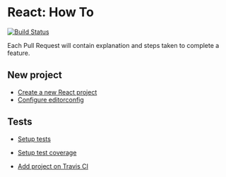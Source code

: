 # React: How To
[![Build Status](https://travis-ci.org/brunolm/react-how-to.svg?branch=master)](https://travis-ci.org/brunolm/react-how-to)

Each Pull Request will contain explanation and steps taken to complete a feature.

## New project

- [Create a new React project](https://github.com/brunolm/react-how-to/commit/823bbc7b6b76b35b94bf9d49a90fc9c9763023b2)
- [Configure editorconfig](https://github.com/brunolm/react-how-to/pull/3)

## Tests

- [Setup tests](https://github.com/brunolm/react-how-to/pull/1)
- [Setup test coverage](https://github.com/brunolm/react-how-to/pull/5)

- [Add project on Travis CI](https://github.com/brunolm/react-how-to/pull/2)
